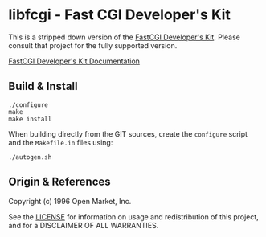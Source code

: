 libfcgi - Fast CGI Developer's Kit
==================================

This is a stripped down version of the [FastCGI Developer's Kit][0].
Please consult that project for the fully supported version.

[FastCGI Developer's Kit Documentation][2]


Build & Install
---------------

    ./configure
    make
    make install

When building directly from the GIT sources, create the `configure`
script and the `Makefile.in` files using:

    ./autogen.sh


Origin & References
-------------------

Copyright (c) 1996 Open Market, Inc.

See the [LICENSE][1] for information on usage and redistribution of this
project, and for a DISCLAIMER OF ALL WARRANTIES.

[0]: https://github.com/FastCGI-Archives/fcgi2
[1]: LICENSE
[2]: https://htmlpreview.github.io/?https://github.com/FastCGI-Archives/fcgi2/blob/master/doc/overview.html
